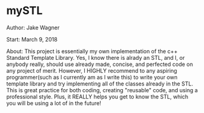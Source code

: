 # mySTL
<p>Author: Jake Wagner<p>
<p>Start:  March 9, 2018<p>
<p>About:  This project is essentially my own implementation of the c++ Standard Template Library. Yes, I know there is alrady an STL, and I, or anybody really, should use already made, concise, and perfected code on any project of merit. However, I HIGHLY recommend to any aspiring programmer(such as I currently am as I write this) to write your own template library and try implementing all of the classes already in the STL. This is great practice for both coding, creating "reusable" code, and using a professional style. Plus, it REALLY helps you get to know the STL, which you will be using a lot of in the future!<P>
